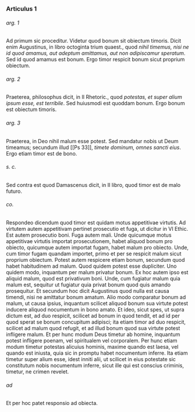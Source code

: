 ### Articulus 1

###### arg. 1
Ad primum sic proceditur. Videtur quod bonum sit obiectum timoris. Dicit enim Augustinus, in libro octoginta trium quaest., quod *nihil timemus, nisi ne id quod amamus, aut adeptum amittamus, aut non adipiscamur speratum*. Sed id quod amamus est bonum. Ergo timor respicit bonum sicut proprium obiectum.

###### arg. 2
Praeterea, philosophus dicit, in II Rhetoric., quod *potestas, et super alium ipsum esse, est terribile*. Sed huiusmodi est quoddam bonum. Ergo bonum est obiectum timoris.

###### arg. 3
Praeterea, in Deo nihil malum esse potest. Sed mandatur nobis ut Deum timeamus; secundum illud [[Ps 33]], *timete dominum, omnes sancti eius*. Ergo etiam timor est de bono.

###### s. c.
Sed contra est quod Damascenus dicit, in II libro, quod timor est de malo futuro.

###### co.
Respondeo dicendum quod timor est quidam motus appetitivae virtutis. Ad virtutem autem appetitivam pertinet prosecutio et fuga, ut dicitur in VI Ethic. Est autem prosecutio boni. Fuga autem mali. Unde quicumque motus appetitivae virtutis importat prosecutionem, habet aliquod bonum pro obiecto, quicumque autem importat fugam, habet malum pro obiecto. Unde, cum timor fugam quandam importet, primo et per se respicit malum sicut proprium obiectum. Potest autem respicere etiam bonum, secundum quod habet habitudinem ad malum. Quod quidem potest esse dupliciter. Uno quidem modo, inquantum per malum privatur bonum. Ex hoc autem ipso est aliquid malum, quod est privativum boni. Unde, cum fugiatur malum quia malum est, sequitur ut fugiatur quia privat bonum quod quis amando prosequitur. Et secundum hoc dicit Augustinus quod nulla est causa timendi, nisi ne amittatur bonum amatum. Alio modo comparatur bonum ad malum, ut causa ipsius, inquantum scilicet aliquod bonum sua virtute potest inducere aliquod nocumentum in bono amato. Et ideo, sicut spes, ut supra dictum est, ad duo respicit, scilicet ad bonum in quod tendit, et ad id per quod sperat se bonum concupitum adipisci; ita etiam timor ad duo respicit, scilicet ad malum quod refugit, et ad illud bonum quod sua virtute potest infligere malum. Et per hunc modum Deus timetur ab homine, inquantum potest infligere poenam, vel spiritualem vel corporalem. Per hunc etiam modum timetur potestas alicuius hominis, maxime quando est laesa, vel quando est iniusta, quia sic in promptu habet nocumentum inferre. Ita etiam timetur super alium esse, idest inniti alii, ut scilicet in eius potestate sic constitutum nobis nocumentum inferre, sicut ille qui est conscius criminis, timetur, ne crimen revelet.

###### ad 
Et per hoc patet responsio ad obiecta.

